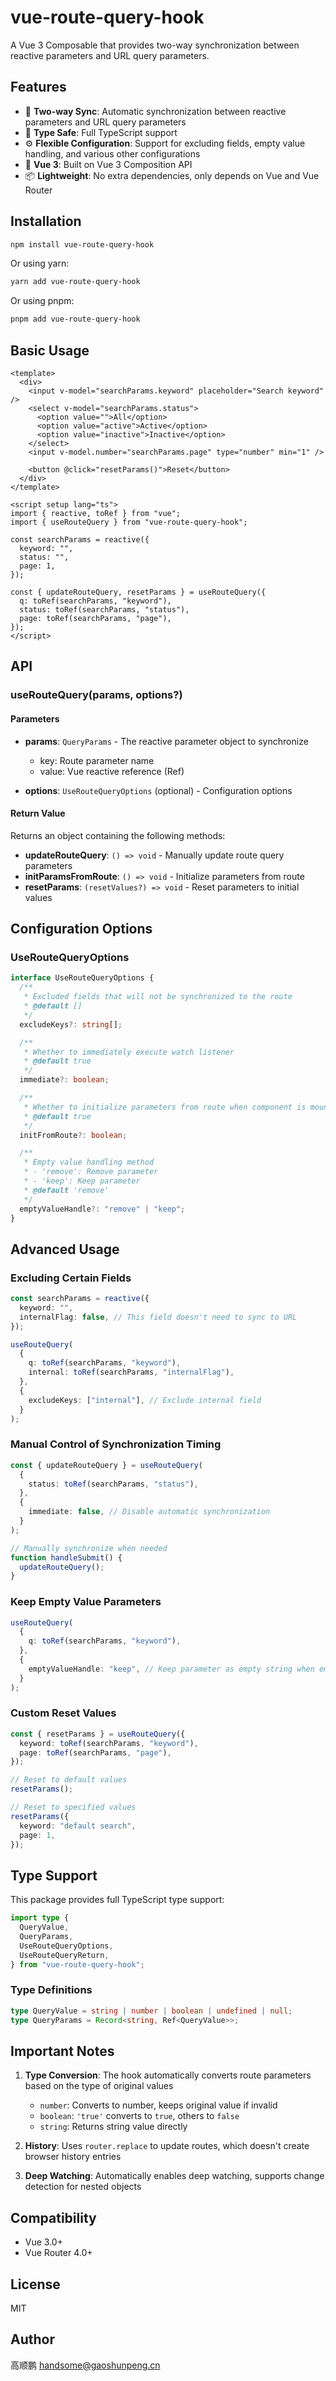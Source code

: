 # vue-route-query-hook

A Vue 3 Composable that provides two-way synchronization between reactive parameters and URL query parameters.

## Features

- 🔄 **Two-way Sync**: Automatic synchronization between reactive parameters and URL query parameters
- 🎯 **Type Safe**: Full TypeScript support
- ⚙️ **Flexible Configuration**: Support for excluding fields, empty value handling, and various other configurations
- 🚀 **Vue 3**: Built on Vue 3 Composition API
- 📦 **Lightweight**: No extra dependencies, only depends on Vue and Vue Router

## Installation

```bash
npm install vue-route-query-hook
```

Or using yarn:

```bash
yarn add vue-route-query-hook
```

Or using pnpm:

```bash
pnpm add vue-route-query-hook
```

## Basic Usage

```vue
<template>
  <div>
    <input v-model="searchParams.keyword" placeholder="Search keyword" />
    <select v-model="searchParams.status">
      <option value="">All</option>
      <option value="active">Active</option>
      <option value="inactive">Inactive</option>
    </select>
    <input v-model.number="searchParams.page" type="number" min="1" />

    <button @click="resetParams()">Reset</button>
  </div>
</template>

<script setup lang="ts">
import { reactive, toRef } from "vue";
import { useRouteQuery } from "vue-route-query-hook";

const searchParams = reactive({
  keyword: "",
  status: "",
  page: 1,
});

const { updateRouteQuery, resetParams } = useRouteQuery({
  q: toRef(searchParams, "keyword"),
  status: toRef(searchParams, "status"),
  page: toRef(searchParams, "page"),
});
</script>
```

## API

### useRouteQuery(params, options?)

#### Parameters

- **params**: `QueryParams` - The reactive parameter object to synchronize

  - key: Route parameter name
  - value: Vue reactive reference (Ref)

- **options**: `UseRouteQueryOptions` (optional) - Configuration options

#### Return Value

Returns an object containing the following methods:

- **updateRouteQuery**: `() => void` - Manually update route query parameters
- **initParamsFromRoute**: `() => void` - Initialize parameters from route
- **resetParams**: `(resetValues?) => void` - Reset parameters to initial values

## Configuration Options

### UseRouteQueryOptions

```typescript
interface UseRouteQueryOptions {
  /**
   * Excluded fields that will not be synchronized to the route
   * @default []
   */
  excludeKeys?: string[];

  /**
   * Whether to immediately execute watch listener
   * @default true
   */
  immediate?: boolean;

  /**
   * Whether to initialize parameters from route when component is mounted
   * @default true
   */
  initFromRoute?: boolean;

  /**
   * Empty value handling method
   * - 'remove': Remove parameter
   * - 'keep': Keep parameter
   * @default 'remove'
   */
  emptyValueHandle?: "remove" | "keep";
}
```

## Advanced Usage

### Excluding Certain Fields

```typescript
const searchParams = reactive({
  keyword: "",
  internalFlag: false, // This field doesn't need to sync to URL
});

useRouteQuery(
  {
    q: toRef(searchParams, "keyword"),
    internal: toRef(searchParams, "internalFlag"),
  },
  {
    excludeKeys: ["internal"], // Exclude internal field
  }
);
```

### Manual Control of Synchronization Timing

```typescript
const { updateRouteQuery } = useRouteQuery(
  {
    status: toRef(searchParams, "status"),
  },
  {
    immediate: false, // Disable automatic synchronization
  }
);

// Manually synchronize when needed
function handleSubmit() {
  updateRouteQuery();
}
```

### Keep Empty Value Parameters

```typescript
useRouteQuery(
  {
    q: toRef(searchParams, "keyword"),
  },
  {
    emptyValueHandle: "keep", // Keep parameter as empty string when empty
  }
);
```

### Custom Reset Values

```typescript
const { resetParams } = useRouteQuery({
  keyword: toRef(searchParams, "keyword"),
  page: toRef(searchParams, "page"),
});

// Reset to default values
resetParams();

// Reset to specified values
resetParams({
  keyword: "default search",
  page: 1,
});
```

## Type Support

This package provides full TypeScript type support:

```typescript
import type {
  QueryValue,
  QueryParams,
  UseRouteQueryOptions,
  UseRouteQueryReturn,
} from "vue-route-query-hook";
```

### Type Definitions

```typescript
type QueryValue = string | number | boolean | undefined | null;
type QueryParams = Record<string, Ref<QueryValue>>;
```

## Important Notes

1. **Type Conversion**: The hook automatically converts route parameters based on the type of original values

   - `number`: Converts to number, keeps original value if invalid
   - `boolean`: `'true'` converts to `true`, others to `false`
   - `string`: Returns string value directly

2. **History**: Uses `router.replace` to update routes, which doesn't create browser history entries

3. **Deep Watching**: Automatically enables deep watching, supports change detection for nested objects

## Compatibility

- Vue 3.0+
- Vue Router 4.0+

## License

MIT

## Author

高顺鹏 <handsome@gaoshunpeng.cn>
